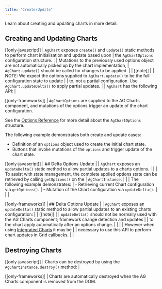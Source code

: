 ```yaml
---
title: "Create/Update"
---
```

Learn about creating and updating charts in more detail.

## Creating and Updating Charts

[[only-javascript]]
| `AgChart` exposes `create()` and `update()` static methods to perform chart initialisation and update based upon
| the `AgChartOptions` configuration structure.
| 
| Mutations to the previously used options object are not automatically picked up by the chart implementation,
| `AgChart.update()` should be called for changes to be applied.
|
| [[note]]
| | NOTE: We expect the options supplied to `AgChart.update()` to be the full configuration state to update
| | to, not a partial configuration. Use `AgChart.updateDelta()` to apply partial updates.
|
| `AgChart` has the following API:
| <api-documentation source='charts-api/doc-interfaces.AUTO.json' section="AgChart" names='["create", "update"]' config='{ "showSnippets": false, "lookupRoot": "charts-api", "suppressTypes": ["AgChartInstance", "AgChartOptions", "DeepPartial"] }'></api-documentation>

[[only-frameworks]]
| `AgChartOptions` are supplied to the AG Charts component, and mutations of the options trigger an update of the chart configuration.

See the [Options Reference](/charts-api/) for more detail about the `AgChartOptions` structure.

The following example demonstrates both create and update cases:
- Definition of an `options` object used to create the initial chart state.
- Buttons that invoke mutations of the `options` and trigger update of the chart state.

<chart-example title='Create and Update with AgChartOptions' name='create-update' type='generated'></chart-example>

[[only-javascript]]
| ## Delta Options Update
|
| `AgChart` exposes an `updateDelta()` static method to allow partial updates to a charts options.
| <api-documentation source='charts-api/doc-interfaces.AUTO.json' section="AgChart" names='["updateDelta"]' config='{ "showSnippets": false, "lookupRoot": "charts-api", "suppressTypes": ["AgChartInstance", "AgChartOptions", "DeepPartial"] }'></api-documentation>
|
| To assist with state management, the complete applied options state can be retrieved by calling `getOptions()` on the
| `AgChartInstance`:
| <api-documentation source='charts-api/doc-interfaces.AUTO.json' section="AgChartInstance" names='["getOptions"]' config='{ "showSnippets": false, "lookupRoot": "charts-api", "suppressTypes": ["AgChartInstance", "AgChartOptions", "DeepPartial"] }'></api-documentation>
|
| The following example demonstrates:
| - Retrieving current Chart configuration via `getOptions()`.
| - Mutation of the Chart configuration via `updateDelta()`.
|
| <chart-example title='Update with Partial AgChartOptions' name='update-partial' type='typescript'></chart-example>
|

[[only-frameworks]]
| ## Delta Options Update
|
| `AgChart` exposes an `updateDelta()` static method to allow partial updates to an existing charts configuration:
|
| [[note]]
| | `updateDelta()` should not be normally used with the AG Charts component; framework change detection and updates
| | to the chart apply automatically after an options change.
| |
| | However when using [Integrated Charts](/integrated-charts-events/#accessing-chart-instance) it may be
| | necessary to use this API to perform chart updates in Grid callbacks.
|
| <api-documentation source='charts-api/doc-interfaces.AUTO.json' section="AgChart" names='["updateDelta"]' config='{ "showSnippets": false, "lookupRoot": "charts-api", "suppressTypes": ["AgChartInstance", "AgChartOptions", "DeepPartial"] }'></api-documentation>

## Destroying Charts

[[only-javascript]]
| Charts can be destroyed by using the `AgChartInstance.destroy()` method:
| <api-documentation source='charts-api/doc-interfaces.AUTO.json' section="AgChartInstance" names='["destroy"]' config='{ "showSnippets": false, "lookupRoot": "charts-api", "suppressTypes": ["AgChartInstance", "AgChartOptions", "DeepPartial"] }'></api-documentation>


[[only-frameworks]]
| Charts are automatically destroyed when the AG Charts component is removed from the DOM.
